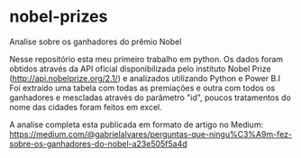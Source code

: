 # nobel-prizes
Analise sobre os ganhadores do prêmio Nobel

Nesse repositório esta meu primeiro trabalho em python. Os dados foram obtidos através da API oficial disponibilizada pelo instituto Nobel Prize (http://api.nobelprize.org/2.1/) e analizados utilizando Python e Power B.I
Foi extraído uma tabela com todas as premiações e outra com todos os ganhadores e mescladas através do parâmetro "id", poucos tratamentos do nome das cidades foram feitos em excel.

A analise completa esta publicada em formato de artigo no Medium: https://medium.com/@gabrielalvares/perguntas-que-ningu%C3%A9m-fez-sobre-os-ganhadores-do-nobel-a23e505f5a4d
